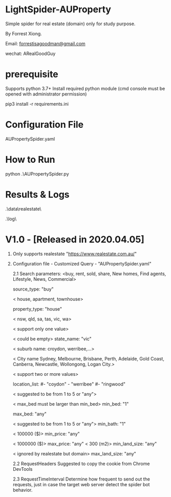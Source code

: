 # LightSpider-AUProperty
Simple spider for real estate (domain) only for study purpose.

By Forrest Xiong.

Email: forrestisagoodman@gmail.com

wechat: ARealGoodGuy

# prerequisite
Supports python 3.7+
Install required python module (cmd console must be opened with administrator permission)

pip3 install -r requirements.ini

# Configuration File

AUPropertySpider.yaml

# How to Run

python .\AUPropertySpider.py

# Results & Logs

.\data\realestate\

.\log\

# V1.0  - [Released in 2020.04.05]
1. Only supports realestate "https://www.realestate.com.au/"
2. Configuration file - Customized Query - "AUPropertySpider.yaml"

      2.1 Search parameters:
      <buy, rent, sold, share, New homes, Find agents, Lifestyle, News, Commercial>

      source_type: "buy"

      < house, apartment, townhouse>

      property_type: "house"

      < nsw, qld, sa, tas, vic, wa>

      < support only one value>

      < could be empty>
      state_name: "vic"

      < suburb name: croydon, werribee,...>

      < City name Sydney,  Melbourne, Brisbane, Perth, Adelaide, Gold Coast, Canberra, Newcastle, Wollongong, Logan City.>

      < support two or more values>

      location_list:
                   #- "coydon"
                   - "werribee"
                   #- "ringwood"

      < suggested to be from 1 to 5 or "any">

      < max_bed must be larger than min_bed>
      min_bed: "1"

      max_bed: "any"

      < suggested to be from 1 to 5 or "any">
      min_bath: "1"

      < 100000 ($)>
      min_price: "any"

      < 1000000 ($)>
      max_price: "any"
      < 300 (m2)>
      min_land_size: "any"

      < ignored by realestate but domain>
      max_land_size: "any"


      2.2 RequestHeaders
      Suggested to copy the cookie from Chrome DevTools

      2.3 RequestTimeInterval
      Determine how frequent to send out the requests, just in case the target web server detect the spider bot behavior.
